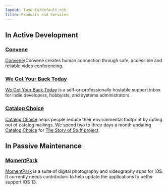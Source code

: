 ```yaml
---
layout: layouts/default.njk
title: Products and Services
---
```

## In Active Development

### [Convene](https://www.zinc.coop/convene)

[Convene](https://www.zinc.coop/convene)(Convene creates human connection through safe, accessible and reliable video conferencing.

### [We Got Your Back Today](https://www.wegotyourback.today)

[We Got Your Back Today](https://www.wegotyourback.today) is a self-or-professionally hostable support inbox for indie developers, hobbyists, and systems administrators.

### [Catalog Choice](https://www.catalogchoice.org)

[Catalog Choice](https://www.catalogchoice.org) helps people reduce their environmental footprint by opting out of catalog mailings. We spend two to three days a month updating [Catalog Choice](https://www.catalogchoice.org) for [The Story of Stuff project](https://storyofstuff.org/).

## In Passive Maintenance

### [MomentPark](https://www.momentpark.com)

[MomentPark](https://www.momentpark.com) is a suite of digital photography and videography apps for iOS. It currently needs contributors to help update the applications to better support iOS 13.
